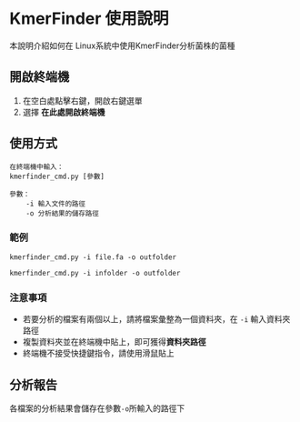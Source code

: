 # KmerFinder 使用說明

本說明介紹如何在 Linux系統中使用KmerFinder分析菌株的菌種

## 開啟終端機

 1. 在空白處點擊右鍵，開啟右鍵選單
 2. 選擇 **在此處開啟終端機**

## 使用方式
```
在終端機中輸入：
kmerfinder_cmd.py [參數]

參數：
	-i 輸入文件的路徑
	-o 分析結果的儲存路徑
```

### 範例

```
kmerfinder_cmd.py -i file.fa -o outfolder
```

```
kmerfinder_cmd.py -i infolder -o outfolder
```

### 注意事項

 - 若要分析的檔案有兩個以上，請將檔案彙整為一個資料夾，在 ``-i`` 輸入資料夾路徑
 - 複製資料夾並在終端機中貼上，即可獲得**資料夾路徑**
 - 終端機不接受快捷鍵指令，請使用滑鼠貼上

## 分析報告

各檔案的分析結果會儲存在參數``-o``所輸入的路徑下







<!--stackedit_data:
eyJoaXN0b3J5IjpbMTA4MTQzMzAxNV19
-->